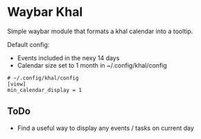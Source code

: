 # Waybar Khal

Simple waybar module that formats a khal calendar into a tooltip.

Default config:

- Events included in the nexy 14 days
- Calendar size set to 1 month in ~/.config/khal/config

```
# ~/.config/khal/config
[view]
min_calendar_display = 1
``` 

## ToDo

- Find a useful way to display any events / tasks on current day
